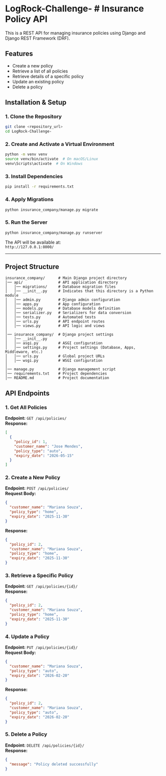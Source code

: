 # LogRock-Challenge- # Insurance Policy API

This is a REST API for managing insurance policies using Django and Django REST Framework (DRF).

## Features

- Create a new policy
- Retrieve a list of all policies
- Retrieve details of a specific policy
- Update an existing policy
- Delete a policy

## Installation & Setup

### 1. Clone the Repository
```bash
git clone <repository_url>
cd LogRock-Challenge-
```

### 2. Create and Activate a Virtual Environment
```bash
python -m venv venv
source venv/bin/activate  # On macOS/Linux
venv\Scripts\activate  # On Windows
```

### 3. Install Dependencies
```bash
pip install -r requirements.txt
```

### 4. Apply Migrations
```bash
python insurance_company/manage.py migrate
```

### 5. Run the Server
```bash
python insurance_company/manage.py runserver
```

The API will be available at:  
`http://127.0.0.1:8000/`

---

## **Project Structure**

```plaintext
insurance_company/      # Main Django project directory
│── api/                # API application directory
│   │── migrations/     # Database migration files
│   │── __init__.py     # Indicates that this directory is a Python module
│   │── admin.py        # Django admin configuration
│   │── apps.py         # App configuration
│   │── models.py       # Database models definition
│   │── serializer.py   # Serializers for data conversion
│   │── tests.py        # Automated tests
│   │── urls.py         # API endpoint routes
│   │── views.py        # API logic and views
│
│── insurance_company/  # Django project settings
│   │── __init__.py     
│   │── asgi.py         # ASGI configuration
│   │── settings.py     # Project settings (Database, Apps, Middleware, etc.)
│   │── urls.py         # Global project URLs
│   │── wsgi.py         # WSGI configuration
│
│── manage.py           # Django management script
│── requirements.txt    # Project dependencies
│── README.md           # Project documentation
```


## **API Endpoints**

### 1. Get All Policies
**Endpoint:** `GET /api/policies/`  
**Response:**
```json
[
  {
    "policy_id": 1,
    "customer_name": "Jose Mendes",
    "policy_type": "auto",
    "expiry_date": "2026-05-15"
  }
]
```

### 2. Create a New Policy
**Endpoint:** `POST /api/policies/`  
**Request Body:**
```json
{
  "customer_name": "Mariana Souza",
  "policy_type": "home",
  "expiry_date": "2025-11-30"
}
```
**Response:**
```json
{
  "policy_id": 2,
  "customer_name": "Mariana Souza",
  "policy_type": "home",
  "expiry_date": "2025-11-30"
}
```

### 3. Retrieve a Specific Policy
**Endpoint:** `GET /api/policies/{id}/`  
**Response:**
```json
{
  "policy_id": 2,
  "customer_name": "Mariana Souza",
  "policy_type": "home",
  "expiry_date": "2025-11-30"
}
```

### 4. Update a Policy
**Endpoint:** `PUT /api/policies/{id}/`  
**Request Body:**
```json
{
  "customer_name": "Mariana Souza",
  "policy_type": "auto",
  "expiry_date": "2026-02-20"
}
```
**Response:**
```json
{
  "policy_id": 2,
  "customer_name": "Mariana Souza",
  "policy_type": "auto",
  "expiry_date": "2026-02-20"
}
```

### 5. Delete a Policy
**Endpoint:** `DELETE /api/policies/{id}/`  
**Response:**
```json
{
  "message": "Policy deleted successfully"
}
```

